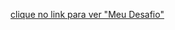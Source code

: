 <a href="https://lovatoft.github.io/desafio-netuno/modelo%202/menu-responsivo/index.html">clique no link para ver "Meu Desafio"</a>

